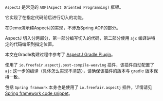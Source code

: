 `AspectJ` 是常见的 `AOP(Aspect Oriented Programming)` 框架。

它实现了在指定代码前后进行切入的功能。

在Demo演示纯AspectJ的实现，不涉及Spring AOP的部分。

AspectJ 切入分两部分，第一部分编写切入的代码，第二部分使用 `ajc` 编译讲特定的代码编织到指定位置。

本文在Gradle构建过程中参考了 [AspectJ Gradle Plugin](https://pktech.medium.com/aspectj-gradle-retry-java-method-on-exception-6f56fc468b97)。

使用了 `io.freefair.aspectj.post-compile-weaving` 插件，该插件自动配置了 `ajc` 这一步的编译（具体怎么实现不清楚），请确保该插件的版本与 gradle 版本保持一致。

包括 `Spring framwork` 本身也是使用了 `io.freefair.aspectj` 插件，详情请见 [Spring framework code snippet](https://github.com/spring-projects/spring-framework/blob/main/build.gradle)。